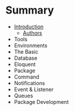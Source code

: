 # Summary

* [Introduction](README.md)
   * [Authors](authors.md)
* Tools
* Environments
* The Basic
* Database
* Eloquent
* Package
* Command
* Notifications
* Event & Listener
* Queues
* Package Development


